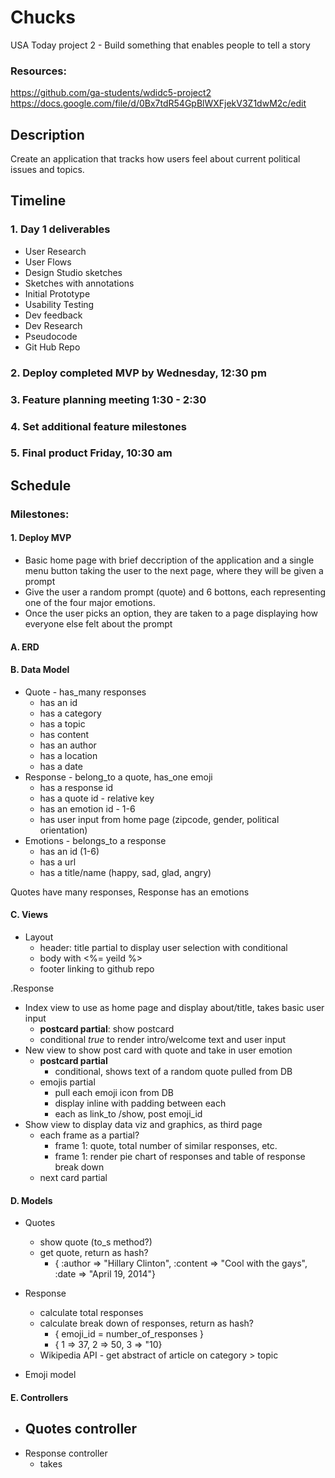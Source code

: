 # Chucks
USA Today project 2 - Build something that enables people to tell a story


### Resources:
https://github.com/ga-students/wdidc5-project2
https://docs.google.com/file/d/0Bx7tdR54GpBlWXFjekV3Z1dwM2c/edit

## Description
Create an application that tracks how users feel about current political issues and topics.

## Timeline
### 1. Day 1 deliverables
- User Research
- User Flows
- Design Studio sketches
- Sketches with annotations
- Initial Prototype
- Usability Testing
- Dev feedback
- Dev Research
- Pseudocode
- Git Hub Repo

### 2. Deploy completed MVP by Wednesday, 12:30 pm
### 3. Feature planning meeting 1:30 - 2:30
### 4. Set additional feature milestones
### 5. Final product Friday, 10:30 am


## Schedule

### Milestones:

#### 1. Deploy MVP 
- Basic home page with brief deccription of the application and a single menu button taking the user to the next page, where they will be given a prompt
- Give the user a random prompt (quote) and 6 bottons, each representing one of the four major emotions.
- Once the user picks an option, they are taken to a page displaying how everyone else felt about the prompt

#### A. ERD


#### B. Data Model
- Quote - has_many responses
	- has an id
	- has a category
	- has a topic
	- has content
	- has an author
	- has a location
	- has a date
- Response - belong_to a quote, has_one emoji
	- has a response id
	- has a quote id - relative key
	- has an emotion id - 1-6
	- has user input from home page (zipcode, gender, political orientation)
- Emotions - belongs_to a response
	- has an id (1-6)
	- has a url
	- has a title/name (happy, sad, glad, angry)
	
Quotes have many responses, Response has an emotions

#### C. Views
- Layout
	- header: title partial to display user selection with conditional
	- body with <%= yeild %>
	- footer linking to github repo
	
.Response

- Index view to use as home page and display about/title, takes basic user input
	- **postcard partial**: show postcard
	- conditional *true* to render intro/welcome text and user input
- New view to show post card with quote and take in user emotion
	- **postcard partial**
		- conditional, shows text of a random quote pulled from DB
	- emojis partial
		- pull each emoji icon from DB
		- display inline with padding between each
		- each as link_to /show, post emoji_id
- Show view to display data viz and graphics, as third page 
	- each frame as a partial?
		- frame 1: quote, total number of similar responses, etc. 
		- frame 1: render pie chart of responses and table of response break down
	- next card partial

#### D. Models
- Quotes
	- show quote (to_s method?)
	- get quote, return as hash?
		- { :author => "Hillary Clinton", :content => "Cool with the gays", :date => "April 19, 2014"}
- Response
	- calculate total responses
	- calculate break down of responses, return as hash?
		- { emoji_id = number_of_responses }
		- { 1 => 37, 2 => 50, 3 => "10}
	- Wikipedia API - get abstract of article on category > topic
	
- Emoji model

#### E. Controllers
- Quotes controller
	- 
- Response controller
	- takes 















